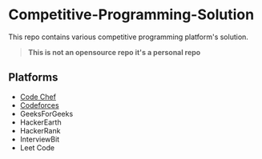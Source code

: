 # Competitive-Programming-Solution
This repo contains various competitive programming platform's solution.


> **This is not an opensource repo it's a personal repo**



## Platforms
- [Code Chef](https://github.com/PritamSarbajna/Competitive-Programming-Solution/tree/main/Code%20Chef)
- [Codeforces](https://github.com/PritamSarbajna/Competitive-Programming-Solution/tree/main/Codeforces)
- GeeksForGeeks 
- HackerEarth
- HackerRank
- InterviewBit
- Leet Code
